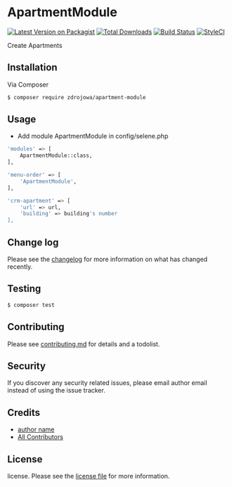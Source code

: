 # ApartmentModule

[![Latest Version on Packagist][ico-version]][link-packagist]
[![Total Downloads][ico-downloads]][link-downloads]
[![Build Status][ico-travis]][link-travis]
[![StyleCI][ico-styleci]][link-styleci]

Create Apartments

## Installation

Via Composer

``` bash
$ composer require zdrojowa/apartment-module
```

## Usage

- Add module ApartmentModule in config/selene.php

``` bash
'modules' => [
    ApartmentModule::class,
],

'menu-order' => [
    'ApartmentModule',
],

'crm-apartment' => [
    'url' => url,
    'building' => building's number
],
```

## Change log

Please see the [changelog](changelog.md) for more information on what has changed recently.

## Testing

``` bash
$ composer test
```

## Contributing

Please see [contributing.md](contributing.md) for details and a todolist.

## Security

If you discover any security related issues, please email author email instead of using the issue tracker.

## Credits

- [author name][link-author]
- [All Contributors][link-contributors]

## License

license. Please see the [license file](license.md) for more information.

[ico-version]: https://img.shields.io/packagist/v/zdrojowa/apartment-module.svg?style=flat-square
[ico-downloads]: https://img.shields.io/packagist/dt/zdrojowa/apartment-module.svg?style=flat-square
[ico-travis]: https://img.shields.io/travis/zdrojowa/apartment-module/master.svg?style=flat-square
[ico-styleci]: https://styleci.io/repos/12345678/shield

[link-packagist]: https://packagist.org/packages/zdrojowa/apartment-module
[link-downloads]: https://packagist.org/packages/zdrojowa/apartment-module
[link-travis]: https://travis-ci.org/zdrojowa/apartment-module
[link-styleci]: https://styleci.io/repos/12345678
[link-author]: https://github.com/zdrojowa
[link-contributors]: ../../contributors
